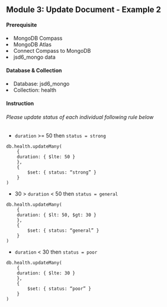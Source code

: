 <h2>Module 3: Update Document - Example 2</h2>

<h4>Prerequisite</h4>
<li>MongoDB Compass</li>
<li>MongoDB Atlas</li>
<li>Connect Compass to MongoDB</li>
<li>jsd6_mongo data</li>

<h4>Database & Collection</h4>
<li>Database: jsd6_mongo</li>
<li>Collection: health</li>

<h4>Instruction</h4>
<h6>Please update status of each individual following rule below</h6>

- `duration` >= 50 then `status = strong`

```
db.health.updateMany(
    {
    duration: { $lte: 50 }
    },
    {
        $set: { status: “strong” }
    }
)
```

- 30 > `duration` < 50 then `status = general`

```
db.health.updateMany(
    {
    duration: { $lt: 50, $gt: 30 }
    },
    {
        $set: { status: “general” }
    }
)
```

- `duration` < 30 then `status = poor`

```
db.health.updateMany(
    {
    duration: { $lte: 30 }
    },
    {
        $set: { status: “poor” }
    }
)
```
